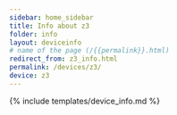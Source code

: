 ```yaml
---
sidebar: home_sidebar
title: Info about z3
folder: info
layout: deviceinfo
# name of the page (/{{permalink}}.html)
redirect_from: z3_info.html
permalink: /devices/z3/
device: z3
---
```

{% include templates/device_info.md %}
